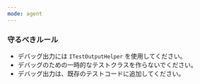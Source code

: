 ```yaml
---
mode: agent
---
```


### 守るべきルール
- デバッグ出力には `ITestOutputHelper` を使用してください。
- デバッグのための一時的なテストクラスを作らないでください。
- デバッグ出力は、既存のテストコードに追加してください。